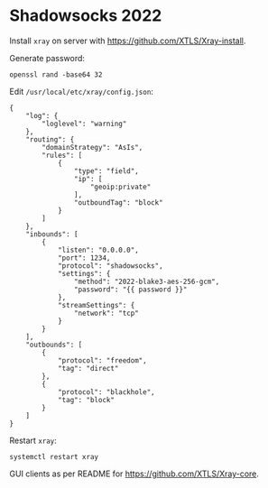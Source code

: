 # Shadowsocks 2022

Install `xray` on server with https://github.com/XTLS/Xray-install.

Generate password:

```
openssl rand -base64 32
```

Edit `/usr/local/etc/xray/config.json`:

```
{
    "log": {
        "loglevel": "warning"
    },
    "routing": {
        "domainStrategy": "AsIs",
        "rules": [
            {
                "type": "field",
                "ip": [
                    "geoip:private"
                ],
                "outboundTag": "block"
            }
        ]
    },
    "inbounds": [
        {
            "listen": "0.0.0.0",
            "port": 1234,
            "protocol": "shadowsocks",
            "settings": {
                "method": "2022-blake3-aes-256-gcm",
                "password": "{{ password }}"
            },
            "streamSettings": {
                "network": "tcp"
            }
        }
    ],
    "outbounds": [
        {
            "protocol": "freedom",
            "tag": "direct"
        },
        {
            "protocol": "blackhole",
            "tag": "block"
        }
    ]
}
```

Restart `xray`:

```
systemctl restart xray
```

GUI clients as per README for https://github.com/XTLS/Xray-core.
